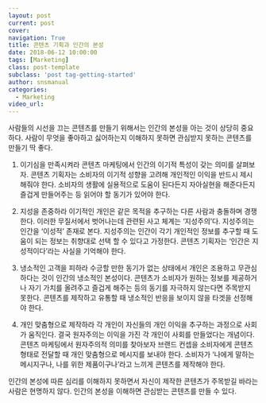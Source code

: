 ```yaml
---
layout: post
current: post
cover:  
navigation: True
title: 콘텐츠 기획과 인간의 본성
date: 2018-06-12 10:00:00
tags: [Marketing]
class: post-template
subclass: 'post tag-getting-started'
author: snsmanual
categories:
  - Marketing
video_url: 
---
```


사람들의 시선을 끄는 콘텐츠를 만들기 위해서는 인간의 본성을 아는 것이 상당히 중요하다.
사람이 무엇을 좋아하고 싫어하는지 이해하지 못하면 관심받지 못하는 콘텐츠를 만들기 딱 좋다.

1. 이기심을 만족시켜라
콘텐츠 마케팅에서 인간의 이기적 특성이 갖는 의미를 살펴보자.
콘텐츠 기획자는 소비자의 이기적 성향을 고려해 개인적인 이익을 반드시 제시해줘야 한다.
소비자의 생활에 실용적으로 도움이 된다든지 자아실현을 해준다든지 즐겁게 만들어주는 등 읽어야 할 동기가 있어야 한다.

2. 지성을 존중하라
이기적인 개인은 같은 목적을 추구하는 다른 사람과 충돌하며 경쟁한다. 이러한 무질서에서 벗어나는데 관련된 사고 체계는 ‘지성주의’다.
지성주의는 인간을 ‘이성적’ 존재로 본다.
지성주의는 인간이 각기 개인적인 정보를 추구할 때 도움이 되는 정보는 취향대로 선택 할 수 있다고 가정한다.
콘텐츠 기획자는 ‘인간은 지성적이다’라는 사실을 기억해야 한다.

3. 냉소적인 고객을 피하라
수긍할 만한 동기가 없는 상태에서 개인은 조용하고 무관심하다는 것이 인간의 냉소적인 본성이다.
콘텐츠가 소비자가 원하는 정보를 제공하거나 자기 가치를 올려주고 즐겁게 해주는 등의 동기를 자극하지 않는다면 주목받지 못한다.
콘텐츠를 제작하고 유통할 때 냉소적인 반응을 보이지 않을 타겟을 선정해야 한다.

4. 개인 맞춤형으로 제작하라
각 개인이 자신들의 개인 이익을 추구하는 과정으로 사회가 움직인다.
결국 원자주의는 이익을 가진 각 개인이 사회를 만들었다는 개념이다.
콘텐츠 마케팅에서 원자주의적 의미를 찾아보자
브랜드 컨셉을 소비자에게 콘텐츠 형태로 전달할 때 개인 맞춤형으로 메시지를 보내야 한다.
소비자가 ‘나에게 말하는 메시지구나, 나를 위한 제품이구나’라고 느끼게 콘텐츠를 제작해야 한다.

인간의 본성에 따른 심리를 이해하지 못하면서 자신이 제작한 콘텐츠가 주목받길 바라는 사람은 현명하지 않다.
인간의 본성을 이해하면 관심받는 콘텐츠를 만들 수 있다.
